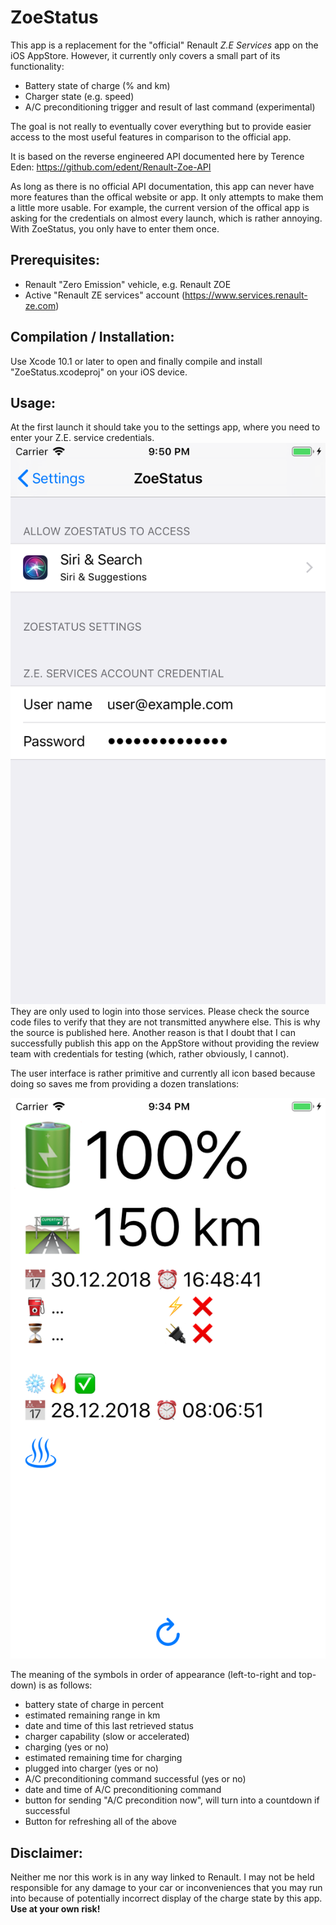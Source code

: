 # ZoeStatus

This app is a replacement for the "official" Renault *Z.E Services* app on the iOS AppStore. 
However, it currently only covers a small part of its functionality:

- Battery state of charge (% and km)
- Charger state (e.g. speed)
- A/C preconditioning trigger and result of last command (experimental)

The goal is not really to eventually cover everything but to provide easier access to the most useful features in comparison to the official app.


It is based on the reverse engineered API documented here by Terence Eden: https://github.com/edent/Renault-Zoe-API

As long as there is no official API documentation, this app can never have more features than the offical website or app. It only attempts to make them a little more usable. For example, the current version of the offical app is asking for the credentials on almost every launch, which is rather annoying. With ZoeStatus, you only have to enter them once.

## Prerequisites:

- Renault "Zero Emission" vehicle, e.g. Renault ZOE
- Active "Renault ZE services" account (https://www.services.renault-ze.com)

## Compilation / Installation:

Use Xcode 10.1 or later to open and finally compile and install "ZoeStatus.xcodeproj" on your iOS device.


## Usage:
At the first launch it should take you to the settings app, where you need to enter your Z.E. service credentials. 
![alt text](./Screenshot_02.png)
They are only used to login into those services. Please check the source code files to verify that they are not transmitted anywhere else. This is why the source is published here. Another reason is that I doubt that I can successfully publish this app on the AppStore without providing the review team with credentials for testing (which, rather obviously, I cannot).

The user interface is rather primitive and currently all icon based because doing so saves me from providing a dozen translations:

![alt text](./Screenshot_01.png)

The meaning of the symbols in order of appearance (left-to-right and top-down) is as follows:

- battery state of charge in percent
- estimated remaining range in km
- date and time of this last retrieved status
- charger capability (slow or accelerated)
- charging (yes or no)
- estimated remaining time for charging
- plugged into charger (yes or no)
- A/C preconditioning command successful (yes or no)
- date and time of A/C preconditioning command
- button for sending "A/C precondition now", will turn into a countdown if successful
- Button for refreshing all of the above

## Disclaimer:

Neither me nor this work is in any way linked to Renault.
I may not be held responsible for any damage to your car or inconveniences that you may run into because of potentially incorrect display of the charge state by this app.
**Use at your own risk!**

